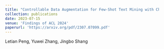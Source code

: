 ```yaml
---
title: "Controllable Data Augmentation for Few-Shot Text Mining with Chain-of-Thought Attribute Manipulation."
collection: publications
date: 2023-07-15
venue: 'Findings of ACL 2024'
paperurl: 'https://arxiv.org/pdf/2307.07099.pdf'
---
```

Letian Peng, Yuwei Zhang, Jingbo Shang
